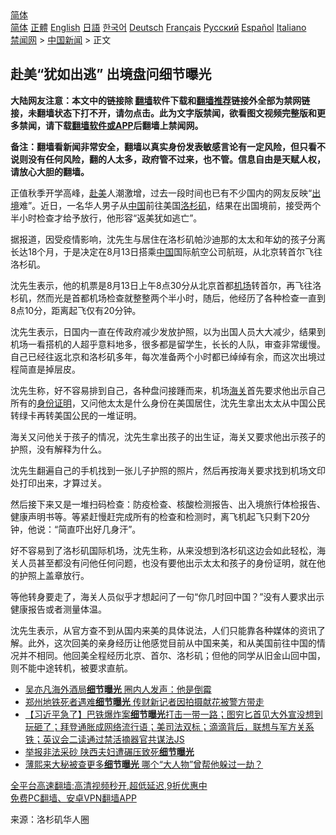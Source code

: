  <!-- 面包屑导航 --> <div class="breadcrumb"><!-- GTranslate: https://gtranslate.io/ -->  <div class="switcher notranslate">  <div class="selected">  <a href="#" onclick="return false;"> 简体</a>  </div>  <div class="option">  <a href="https://www.bannedbook.org" onclick="doGTranslate('zh-CN|zh-CN');jQuery('div.switcher div.selected a').html(jQuery(this).html());return false;" title="简体中文" class="nturl selected"> 简体</a>  <a href="https://www.bannedbook.org/zh-tw/" onclick="doGTranslate('zh-CN|zh-TW');jQuery('div.switcher div.selected a').html(jQuery(this).html());return false;" title="繁體中文" class="nturl"> 正體</a>  <a href="https://www.bannedbook.org/en/" onclick="doGTranslate('zh-CN|en');jQuery('div.switcher div.selected a').html(jQuery(this).html());return false;" title="English" class="nturl"> English</a>  <a href="https://www.bannedbook.org/ja/" onclick="doGTranslate('zh-CN|ja');jQuery('div.switcher div.selected a').html(jQuery(this).html());return false;" title="日本語" class="nturl"> 日語</a>  <a href="https://www.bannedbook.org/ko/" onclick="doGTranslate('zh-CN|ko');jQuery('div.switcher div.selected a').html(jQuery(this).html());return false;" title="한국어" class="nturl"> 한국어</a>  <a href="https://www.bannedbook.org/de/" onclick="doGTranslate('zh-CN|de');jQuery('div.switcher div.selected a').html(jQuery(this).html());return false;" title="Deutsch" class="nturl"> Deutsch</a>  <a href="https://www.bannedbook.org/fr/" onclick="doGTranslate('zh-CN|fr');jQuery('div.switcher div.selected a').html(jQuery(this).html());return false;" title="Français" class="nturl"> Français</a>  <a href="https://www.bannedbook.org/ru/" onclick="doGTranslate('zh-CN|ru');jQuery('div.switcher div.selected a').html(jQuery(this).html());return false;" title="Русский" class="nturl"> Русский</a>  <a href="https://www.bannedbook.org/es/" onclick="doGTranslate('zh-CN|es');jQuery('div.switcher div.selected a').html(jQuery(this).html());return false;" title="Español" class="nturl"> Español</a>  <a href="https://www.bannedbook.org/it/" onclick="doGTranslate('zh-CN|it');jQuery('div.switcher div.selected a').html(jQuery(this).html());return false;" title="Italiano" class="nturl"> Italiano</a>  </div>  </div>      <div class='breadcrumb-sub'><!-- Breadcrumb NavXT 6.3.0 --> <a href="https://www.bannedbook.org/" class="home">禁闻网</a> &gt; <a href="https://www.bannedbook.org/bnews/cnnews/" class="category">中国新闻</a> &gt; 正文</div></div><h2>赴美“犹如出逃” 出境盘问细节曝光</h2> <p class="notice"><b>大陆网友注意：本文中的链接除 <a href="https://github.com/bannedbook/fanqiang" >翻墙</a>软件下载和<a href="https://github.com/killgcd/justmysocks/blob/master/README.md">翻墙推荐</a>链接外全部为禁网链接，未翻墙状态下打不开，请勿点击。此为文字版禁闻，欲看图文视频完整版和更多禁闻，请下载<a href="https://github.com/bannedbook/fanqiang">翻墙软件或APP</a>后翻墙上禁闻网。</p><p>备注：翻墙看新闻非常安全，翻墙以真实身份发表敏感言论有一定风险，但只看不说则没有任何风险，翻的人太多，政府管不过来，也不管。信息自由是天赋人权，请放心大胆的翻墙。</b></p>  <div class="entry"> <p>正值秋季开学高峰，<a href="https://www.bannedbook.org/bnews/tag/%E8%B5%B4%E7%BE%8E/" class="st_tag internal_tag" rel="tag" title="标签 赴美 下的日志">赴美</a>人潮激增，过去一段时间也已有不少国内的网友反映“<a href="https://www.bannedbook.org/bnews/tag/%E5%87%BA%E5%A2%83/" class="st_tag internal_tag" rel="tag" title="标签 出境 下的日志">出境</a>难”。近日，一名华人男子从<span class='wp_keywordlink_affiliate'><a href="https://www.bannedbook.org/" title="中国" target="_blank">中国</a></span>前往美国<a href="https://www.bannedbook.org/bnews/tag/%e6%b4%9b%e6%9d%89%e7%9f%b6/" class="st_tag internal_tag" rel="tag" title="标签 洛杉矶 下的日志">洛杉矶</a>，结果在出国境前，接受两个半小时检查才给予放行，他形容“返美犹如逃亡”。</p> <p>据报道，因受疫情影响，沈先生与居住在洛杉矶帕沙迪那的太太和年幼的孩子分离长达18个月，于是决定在8月13日搭乘<a href="https://www.bannedbook.org/bnews/tag/%E4%B8%AD%E5%9B%BD/" class="st_tag internal_tag" rel="tag" title="标签 中国 下的日志">中国</a>国际航空公司航班，从北京转首尔飞往洛杉矶。</p> <p>沈先生表示，他的机票是8月13日上午8点30分从北京首都<a href="https://www.bannedbook.org/bnews/tag/%e6%9c%ba%e5%9c%ba/" class="st_tag internal_tag" rel="tag" title="标签 机场 下的日志">机场</a>转首尔，再飞往洛杉矶，然而光是首都机场检查就整整两个半小时，随后，他经历了各种检查一直到8点10分，距离起飞仅有20分钟。</p>  <p>沈先生表示，日国内一直在传政府减少发放护照，以为出国人员大大减少，结果到机场一看搭机的人超乎意料地多，很多都是留学生，长长的人队，审查非常缓慢。自己已经往返北京和洛杉矶多年，每次准备两个小时都已绰绰有余，而这次出境过程简直是掉层皮。</p> <p>沈先生称，好不容易排到自己，各种盘问接踵而来，机场<a href="https://www.bannedbook.org/bnews/tag/%e6%b5%b7%e5%85%b3/" class="st_tag internal_tag" rel="tag" title="标签 海关 下的日志">海关</a>首先要求他出示自己所有的<a href="https://www.bannedbook.org/bnews/tag/%E8%BA%AB%E4%BB%BD%E8%AF%81%E6%98%8E/" class="st_tag internal_tag" rel="tag" title="标签 身份证明 下的日志">身份证明</a>，又问他太太是什么身份在美国居住，沈先生拿出太太从中国公民转绿卡再转美国公民的一堆证明。</p> <p>海关又问他关于孩子的情况，沈先生拿出孩子的出生证，海关又要求他出示孩子的护照，没有解释为什么。</p>  <p>沈先生翻遍自己的手机找到一张儿子护照的照片，然后再按海关要求找到机场文印处打印出来，才算过关。</p> <p>然后接下来又是一堆扫码检查：防疫检查、核酸检测报告、出入境旅行体检报告、健康声明书等。等紧赶慢赶完成所有的检查和检测时，离飞机起飞只剩下20分钟，他说：“简直吓出好几身汗”。</p> <p>好不容易到了洛杉矶国际机场，沈先生称，从来没想到洛杉矶这边会如此轻松，海关人员甚至都没有问他任何问题，也没有要他出示太太和孩子的身份证明，就在他的护照上盖章放行。</p>  <p>等他转身要走了，海关人员似乎才想起问了一句“你几时回中国？”没有人要求出示健康报告或者测量体温。</p> <p>沈先生表示，从官方查不到从国内来美的具体说法，人们只能靠各种媒体的资讯了解。此外，这次回美的亲身经历让他感觉目前从中国来美，和从美国前往中国的情况并不相同。他回美全程经历北京、首尔、洛杉矶；但他的同学从旧金山回中国，则不能中途转机，被要求直航。</p> <ul class='op-related-articles' title='相关阅读'> <li><a href='https://www.bannedbook.org/bnews/yule/20210812/1604722.html' target='_blank'>吴亦凡海外酒局<b>细节曝光</b> 圈内人发声：他是倒霉</a></li> <li><a href='https://www.bannedbook.org/bnews/headline/20210729/1595976.html' target='_blank'>郑州地铁死者遇难<b>细节曝光</b> 传财新记者因拍摄献花被警方带走</a></li> <li><a href='https://www.bannedbook.org/bnews/bannedvideo/20210719/1589760.html' target='_blank'>【习近平急了】巴铁爆炸案<b>细节曝光</b>打击一带一路；图穷匕首见大外宣没想到玩砸了；拜登通胀成网络流行语；美司法双标；滴滴背后，联想与军方关系铁；英议会二读通过禁活摘器官共谋法JS</a></li> <li><a href='https://www.bannedbook.org/bnews/cbnews/20210717/1588666.html' target='_blank'>举报非法采砂 陕西夫妇遭碾压致死<b>细节曝光</b></a></li> <li><a href='https://www.bannedbook.org/bnews/comments/20210715/1587181.html' target='_blank'>薄熙来大秘被查更多<b>细节曝光</b> 哪个“大人物”曾帮他躲过一劫？</a></li> </ul> <p class="texttj"> <a href="https://github.com/bannedbook/fanqiang/wiki/V2ray%E6%9C%BA%E5%9C%BA" target="_blank">全平台高速翻墙:高清视频秒开,超低延迟,9折优惠中</a><br/> <a href="https://github.com/bannedbook/fanqiang/wiki/%E7%A6%81%E9%97%BB%E7%BD%91%E5%AE%89%E5%8D%93%E7%BF%BB%E5%A2%99%E6%96%B0%E9%97%BBAPP" target="_blank">免费PC翻墙、安卓VPN翻墙APP</a></p> <p> 来源：洛杉矶华人圈 </p><a name='sharetosocial'></a>  <div style="margin-bottom:5px;padding-bottom:5px;clear:both"> <div id="archive-pix-1" class="banner-ads"> <!-- AuctionX Display platform tag START --> <div id="26318x728x90x621x_ADSLOT2" clicktrack="%%CLICK_URL_ESC%%"></div> <!-- AuctionX Display platform tag END --> </div> <div id="archive-pix-2" class="banner-ads"> <!-- AuctionX Display platform tag START --> <div id="26315x300x250x621x_ADSLOT2" clicktrack="%%CLICK_URL_ESC%%"></div> <!-- AuctionX Display platform tag END --> </div> </div>  <div id="archive-pix-1" class="banner-ads"> <!-- AuctionX Display platform tag START --> <div id="26318x728x90x621x_ADSLOT3" clicktrack="%%CLICK_URL_ESC%%"></div> <!-- AuctionX Display platform tag END --> </div> </div><!--END ENTRY--> 